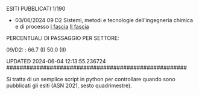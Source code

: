 ESITI PUBBLICATI 1/190 

- 03/06/2024 09 D2  Sistemi, metodi e tecnologie dell'ingegneria chimica e di processo	  [I fascia](https://asn23.cineca.it/pubblico/miur/esito/09%252FD2/1/1) [II fascia](https://asn23.cineca.it/pubblico/miur/esito/09%252FD2/2/1) 

PERCENTUALI DI PASSAGGIO PER SETTORE:

09/D2: : 66.7 (I) 50.0 (II)

UPDATED 2024-06-04 12:13:55.236724
###################################################### 

Si tratta di un semplice script in python per controllare quando sono pubblicati gli esiti (ASN 2021, sesto quadrimestre).

